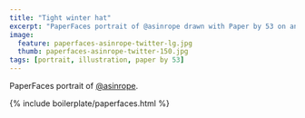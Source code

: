 ```yaml
---
title: "Tight winter hat"
excerpt: "PaperFaces portrait of @asinrope drawn with Paper by 53 on an iPad."
image: 
  feature: paperfaces-asinrope-twitter-lg.jpg
  thumb: paperfaces-asinrope-twitter-150.jpg
tags: [portrait, illustration, paper by 53]
---
```


PaperFaces portrait of [@asinrope](http://twitter.com/asinrope).

{% include boilerplate/paperfaces.html %}